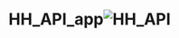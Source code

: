 # HH_API_app![HH_API](https://github.com/user-attachments/assets/2f88630d-725e-401f-a05f-45183d460817)
